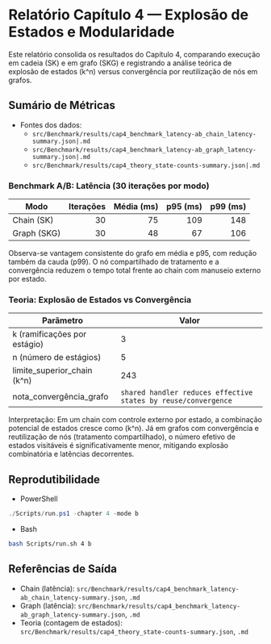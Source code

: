 # Relatório Capítulo 4 — Explosão de Estados e Modularidade

Este relatório consolida os resultados do Capítulo 4, comparando execução em cadeia (SK) e em grafo (SKG) e registrando a análise teórica de explosão de estados (k^n) versus convergência por reutilização de nós em grafos.

## Sumário de Métricas

- Fontes dos dados:
  - `src/Benchmark/results/cap4_benchmark_latency-ab_chain_latency-summary.json|.md`
  - `src/Benchmark/results/cap4_benchmark_latency-ab_graph_latency-summary.json|.md`
  - `src/Benchmark/results/cap4_theory_state-counts-summary.json|.md`

### Benchmark A/B: Latência (30 iterações por modo)

| Modo | Iterações | Média (ms) | p95 (ms) | p99 (ms) |
|---|---:|---:|---:|---:|
| Chain (SK) | 30 | 75 | 109 | 148 |
| Graph (SKG) | 30 | 48 | 67 | 106 |

Observa-se vantagem consistente do grafo em média e p95, com redução também da cauda (p99). O nó compartilhado de tratamento e a convergência reduzem o tempo total frente ao chain com manuseio externo por estado.

### Teoria: Explosão de Estados vs Convergência

| Parâmetro | Valor |
|---|---|
| k (ramificações por estágio) | 3 |
| n (número de estágios) | 5 |
| limite_superior_chain (k^n) | 243 |
| nota_convergência_grafo | `shared handler reduces effective states by reuse/convergence` |

Interpretação: Em um chain com controle externo por estado, a combinação potencial de estados cresce como \(k^n\). Já em grafos com convergência e reutilização de nós (tratamento compartilhado), o número efetivo de estados visitáveis é significativamente menor, mitigando explosão combinatória e latências decorrentes.

## Reprodutibilidade

- PowerShell
```powershell
./Scripts/run.ps1 -chapter 4 -mode b
```

- Bash
```bash
bash Scripts/run.sh 4 b
```

## Referências de Saída

- Chain (latência): `src/Benchmark/results/cap4_benchmark_latency-ab_chain_latency-summary.json`, `.md`
- Graph (latência): `src/Benchmark/results/cap4_benchmark_latency-ab_graph_latency-summary.json`, `.md`
- Teoria (contagem de estados): `src/Benchmark/results/cap4_theory_state-counts-summary.json`, `.md`
